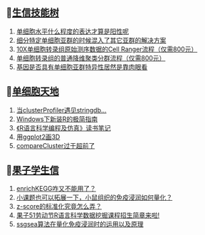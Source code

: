 ## 📝[生信技能树](https://github.com/ixxmu/mp_duty/issues?q=label%3A%E7%94%9F%E4%BF%A1%E6%8A%80%E8%83%BD%E6%A0%91+is%3Aclosed)
<!-- 1issueTable -->

1. [单细胞水平什么程度的表达才算是阳性呢](https://github.com/ixxmu/mp_duty/issues/3527) 
2. [细分特定单细胞亚群的时候混入了其它亚群的解决方案](https://github.com/ixxmu/mp_duty/issues/3526) 
3. [10X单细胞转录组原始测序数据的Cell Ranger流程（仅需800元）](https://github.com/ixxmu/mp_duty/issues/3518) 
4. [单细胞转录组的普通降维聚类分群流程（仅需800元）](https://github.com/ixxmu/mp_duty/issues/3512) 
5. [基因是否具有单细胞亚群特异性居然是靠肉眼看](https://github.com/ixxmu/mp_duty/issues/3487) 
<!-- 1issueTable -->
## 📝[单细胞天地](https://github.com/ixxmu/mp_duty/issues?q=label%3A%E5%8D%95%E7%BB%86%E8%83%9E%E5%A4%A9%E5%9C%B0+is%3Aclosed)
<!-- 2issueTable -->

1. [当clusterProfiler遇见stringdb...](https://github.com/ixxmu/mp_duty/issues/3492) 
2. [Windows下新装R的极简指南](https://github.com/ixxmu/mp_duty/issues/3253) 
3. [《R语言科学编程及仿真》读书笔记](https://github.com/ixxmu/mp_duty/issues/3141) 
4. [用ggplot2画3D](https://github.com/ixxmu/mp_duty/issues/3054) 
5. [compareCluster过于超前了](https://github.com/ixxmu/mp_duty/issues/3015) 
<!-- 2issueTable -->

## 📝[果子学生信](https://github.com/ixxmu/mp_duty/issues?q=label%3A%E6%9E%9C%E5%AD%90%E5%AD%A6%E7%94%9F%E4%BF%A1+is%3Aclosed)
<!-- 3issueTable -->

1. [enrichKEGG咋又不能用了？](https://github.com/ixxmu/mp_duty/issues/3499) 
2. [小课题也可以拓展一下，小鼠组织的免疫浸润如何量化？](https://github.com/ixxmu/mp_duty/issues/3407) 
3. [z-score的标准化究竟怎么弄？](https://github.com/ixxmu/mp_duty/issues/3396) 
4. [果子51劳动节R语言科学数据挖掘课程招生简章来啦!](https://github.com/ixxmu/mp_duty/issues/3332) 
5. [ssgsea算法在量化免疫浸润时的运用以及原理](https://github.com/ixxmu/mp_duty/issues/3326) 
<!-- 3issueTable -->
